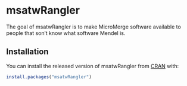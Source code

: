 
<!-- README.md is generated from README.Rmd. Please edit that file -->

# msatwRangler

<!-- badges: start -->
<!-- badges: end -->

The goal of msatwRangler is to make MicroMerge software available to
people that son’t know what software Mendel is.

## Installation

You can install the released version of msatwRangler from
[CRAN](https://CRAN.R-project.org) with:

``` r
install.packages("msatwRangler")
```
